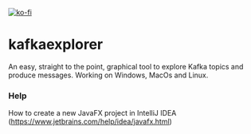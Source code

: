 [![ko-fi](https://www.ko-fi.com/img/githubbutton_sm.svg)](https://ko-fi.com/B0B132J1L)

# kafkaexplorer
An easy, straight to the point, graphical tool to explore Kafka topics and produce messages.
Working on Windows, MacOs and Linux.


### Help
How to create a new JavaFX project in IntelliJ IDEA (https://www.jetbrains.com/help/idea/javafx.html)




